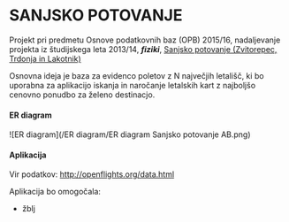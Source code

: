 # SANJSKO POTOVANJE
Projekt pri predmetu Osnove podatkovnih baz (OPB) 2015/16, nadaljevanje projekta iz študijskega leta 2013/14, _**fiziki**_, [Sanjsko potovanje (Zvitorepec, Trdonja in Lakotnik)](http://ucilnica1314.fmf.uni-lj.si/mod/wiki/view.php?id=10382)


Osnovna ideja je baza za evidenco poletov z N največjih letališč, ki bo uporabna za aplikacijo iskanja in naročanje letalskih kart z najboljšo cenovno ponudbo za želeno destinacjo.

#### ER diagram
![ER diagram](/ER diagram/ER diagram Sanjsko potovanje AB.png)

#### Aplikacija

Vir podatkov: 
http://openflights.org/data.html


Aplikacija bo omogočala: 
* žblj


